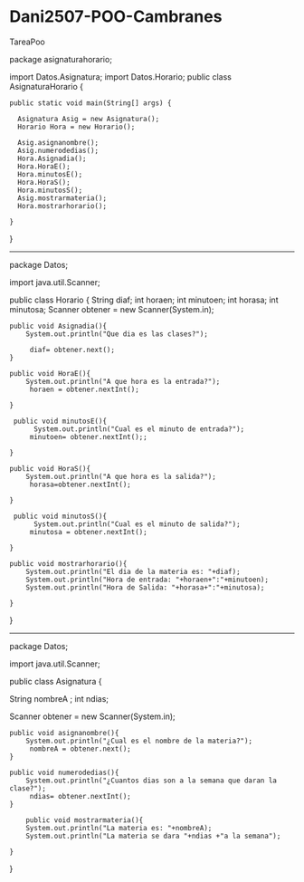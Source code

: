 # Dani2507-POO-Cambranes
TareaPoo

package asignaturahorario;

import Datos.Asignatura;
import Datos.Horario;
public class AsignaturaHorario {

   
    public static void main(String[] args) {
      
      Asignatura Asig = new Asignatura(); 
      Horario Hora = new Horario();
        
      Asig.asignanombre();
      Asig.numerodedias();
      Hora.Asignadia();
      Hora.HoraE();
      Hora.minutosE();
      Hora.HoraS();
      Hora.minutosS();
      Asig.mostrarmateria();
      Hora.mostrarhorario();
        
    }
    
}






***************************


package Datos;

import java.util.Scanner;

public class Horario {
    String diaf;
    int horaen;
    int minutoen;
    int horasa;
    int minutosa;
    Scanner obtener = new Scanner(System.in);
    
    public void Asignadia(){
        System.out.println("Que dia es las clases?"); 
              
         diaf= obtener.next();
    }
 
    public void HoraE(){
        System.out.println("A que hora es la entrada?");
         horaen = obtener.nextInt();
       
    }
    
     public void minutosE(){
          System.out.println("Cual es el minuto de entrada?");
         minutoen= obtener.nextInt();; 
        
    }
    
    public void HoraS(){
        System.out.println("A que hora es la salida?");
         horasa=obtener.nextInt();
        
    }
    
     public void minutosS(){
          System.out.println("Cual es el minuto de salida?");
         minutosa = obtener.nextInt();
        
    }
    
    public void mostrarhorario(){
        System.out.println("El dia de la materia es: "+diaf);
        System.out.println("Hora de entrada: "+horaen+":"+minutoen);
        System.out.println("Hora de Salida: "+horasa+":"+minutosa);
  
    }   
}

*****************************

package Datos;

import java.util.Scanner;

public class Asignatura {
    
 String nombreA ;
 int ndias;
 
  Scanner obtener = new Scanner(System.in);
 
    public void asignanombre(){
        System.out.println("¿Cual es el nombre de la materia?");
         nombreA = obtener.next(); 
    }
    
    public void numerodedias(){
        System.out.println("¿Cuantos dias son a la semana que daran la clase?");
         ndias= obtener.nextInt(); 
    }
    
        public void mostrarmateria(){
        System.out.println("La materia es: "+nombreA);
        System.out.println("La materia se dara "+ndias +"a la semana");
        
    }
}
